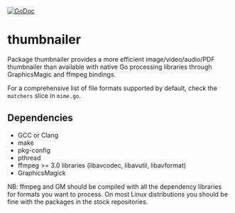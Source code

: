 [![GoDoc](https://godoc.org/github.com/bakape/thumbnailer?status.svg)](https://godoc.org/github.com/bakape/thumbnailer)
# thumbnailer
Package thumbnailer provides a more efficient image/video/audio/PDF thumbnailer
than available with native Go processing libraries through GraphicsMagic and
ffmpeg bindings.


For a comprehensive list of file formats supported by default, check the `matchers` slice in `mime.go`.

## Dependencies
* GCC or Clang
* make
* pkg-config
* pthread
* ffmpeg >= 3.0 libraries (libavcodec, libavutil, libavformat)
* GraphicsMagick

NB: ffmpeg and GM should be compiled with all the dependency libraries for
formats you want to process. On most Linux distributions you should be fine with
the packages in the stock repositories.
